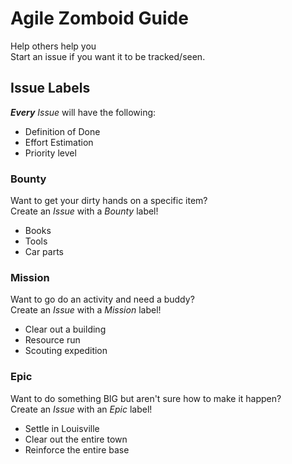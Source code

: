 # Agile Zomboid Guide
Help others help you  
Start an issue if you want it to be tracked/seen.
## Issue Labels
***Every*** *Issue* will have the following:
- Definition of Done
- Effort Estimation
- Priority level
### Bounty
Want to get your dirty hands on a specific item?  
Create an *Issue* with a *Bounty* label!
- Books
- Tools
- Car parts
### Mission
Want to go do an activity and need a buddy?  
Create an *Issue* with a *Mission* label!
- Clear out a building
- Resource run
- Scouting expedition
### Epic
Want to do something BIG but aren't sure how to make it happen?  
Create an *Issue* with an *Epic* label!
- Settle in Louisville
- Clear out the entire town
- Reinforce the entire base
